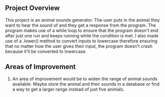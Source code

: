 ## Project Overview  
This project is an animal sounds generator. The user puts in the animal they want to hear the sound of and they get a response from the program. The program makes use of a while loop to ensure that the program doesn't end after just one run and keeps running while the condition is met. I also made use of a .lower() method to convert inputs to lowercase therefore ensuring that no matter how the user gives their input, the program doesn't crash because it'll be converted to lowercase. 

## Areas of Improvement  
1. An area of improvement would be to widen the range of animal sounds available. Maybe store the animal and their sounds in a database or find a way to get a larger range instead of just five animals. 